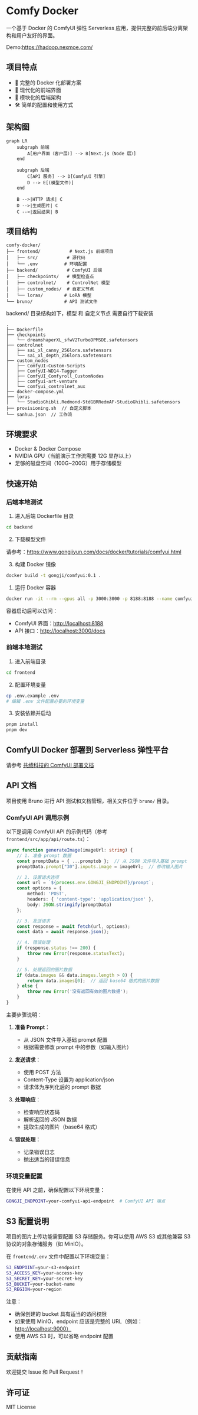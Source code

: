 # Comfy Docker

一个基于 Docker 的 ComfyUI 弹性 Serverless 应用，提供完整的前后端分离架构和用户友好的界面。

Demo:<https://hadoop.nexmoe.com/>

## 项目特点

- 🐳 完整的 Docker 化部署方案
- 🎨 现代化的前端界面
- 🔌 模块化的后端架构
- 🛠 简单的配置和使用方式

## 架构图

```mermaid
graph LR
    subgraph 前端
        A[用户界面（客户层）] --> B[Next.js（Node 层）]
    end
    
    subgraph 后端
        C[API 服务] --> D[ComfyUI 引擎]
        D --> E[(模型文件)]
    end
    
    B -->|HTTP 请求| C
    D -->|生成图片| C
    C -->|返回结果| B
```

## 项目结构

```
comfy-docker/
├── frontend/           # Next.js 前端项目
│   ├── src/           # 源代码
│   └── .env          # 环境配置
├── backend/           # ComfyUI 后端
│   ├── checkpoints/   # 模型检查点
│   ├── controlnet/    # ControlNet 模型
│   ├── custom_nodes/  # 自定义节点
│   └── loras/        # LoRA 模型
└── bruno/            # API 测试文件
```

backend/ 目录结构如下，模型 和 自定义节点 需要自行下载安装

```
.
├── Dockerfile
├── checkpoints
│   └── dreamshaperXL_sfwV2TurboDPMSDE.safetensors
├── controlnet
│   ├── sai_xl_canny_256lora.safetensors
│   └── sai_xl_depth_256lora.safetensors
├── custom_nodes
│   ├── ComfyUI-Custom-Scripts
│   ├── ComfyUI-WD14-Tagger
│   ├── ComfyUI_Comfyroll_CustomNodes
│   ├── comfyui-art-venture
│   └── comfyui_controlnet_aux
├── docker-compose.yml
├── loras
│   └── StudioGhibli.Redmond-StdGBRRedmAF-StudioGhibli.safetensors
├── provisioning.sh  // 自定义脚本
└── sanhua.json  // 工作流
```

## 环境要求

- Docker & Docker Compose
- NVIDIA GPU（当前演示工作流需要 12G 显存以上）
- 足够的磁盘空间（100G~200G）用于存储模型

## 快速开始

### 后端本地测试

1. 进入后端 Dockerfile 目录

```bash
cd backend
```

2. 下载模型文件

请参考：<https://www.gongjiyun.com/docs/docker/tutorials/comfyui.html>

3. 构建 Docker 镜像

```bash
docker build -t gongji/comfyui:0.1 .
```

1. 运行 Docker 容器

```bash
docker run -it --rm --gpus all -p 3000:3000 -p 8188:8188 --name comfyui gongji/comfyui:0.1
```

容器启动后可以访问：

- ComfyUI 界面：<http://localhost:8188>
- API 接口：<http://localhost:3000/docs>

### 前端本地测试

1. 进入前端目录

```bash
cd frontend
```

2. 配置环境变量

```bash
cp .env.example .env
# 编辑 .env 文件配置必要的环境变量
```

3. 安装依赖并启动

```bash
pnpm install
pnpm dev
```

## ComfyUI Docker 部署到 Serverless 弹性平台

请参考 [共绩科技的 ComfyUI 部署文档](https://gongjiyun.com/docs/tutorials/comfyui.html)

## API 文档

项目使用 Bruno 进行 API 测试和文档管理，相关文件位于 `bruno/` 目录。

### ComfyUI API 调用示例

以下是调用 ComfyUI API 的示例代码（参考 `frontend/src/app/api/route.ts`）：

```typescript
async function generateImage(imageUrl: string) {
    // 1. 准备 prompt 数据
    const promptData = { ...promptob };  // 从 JSON 文件导入基础 prompt
    promptData.prompt["30"].inputs.image = imageUrl;  // 修改输入图片

    // 2. 设置请求选项
    const url = `${process.env.GONGJI_ENDPOINT}/prompt`;
    const options = {
        method: 'POST',
        headers: { 'content-type': 'application/json' },
        body: JSON.stringify(promptData)
    };

    // 3. 发送请求
    const response = await fetch(url, options);
    const data = await response.json();

    // 4. 错误处理
    if (response.status !== 200) {
        throw new Error(response.statusText);
    }

    // 5. 处理返回的图片数据
    if (data.images && data.images.length > 0) {
        return data.images[0];  // 返回 base64 格式的图片数据
    } else {
        throw new Error('没有返回有效的图片数据');
    }
}
```

主要步骤说明：

1. **准备 Prompt**：
   - 从 JSON 文件导入基础 prompt 配置
   - 根据需要修改 prompt 中的参数（如输入图片）

2. **发送请求**：
   - 使用 POST 方法
   - Content-Type 设置为 application/json
   - 请求体为序列化后的 prompt 数据

3. **处理响应**：
   - 检查响应状态码
   - 解析返回的 JSON 数据
   - 提取生成的图片（base64 格式）

4. **错误处理**：
   - 记录错误日志
   - 抛出适当的错误信息

### 环境变量配置

在使用 API 之前，确保配置以下环境变量：

```bash
GONGJI_ENDPOINT=your-comfyui-api-endpoint  # ComfyUI API 端点
```

## S3 配置说明

项目的图片上传功能需要配置 S3 存储服务。你可以使用 AWS S3 或其他兼容 S3 协议的对象存储服务（如 MinIO）。

在 `frontend/.env` 文件中配置以下环境变量：

```bash
S3_ENDPOINT=your-s3-endpoint
S3_ACCESS_KEY=your-access-key
S3_SECRET_KEY=your-secret-key
S3_BUCKET=your-bucket-name
S3_REGION=your-region
```

注意：

- 确保创建的 bucket 具有适当的访问权限
- 如果使用 MinIO，endpoint 应该是完整的 URL（例如：<http://localhost:9000）>
- 使用 AWS S3 时，可以省略 endpoint 配置

## 贡献指南

欢迎提交 Issue 和 Pull Request！

## 许可证

MIT License
